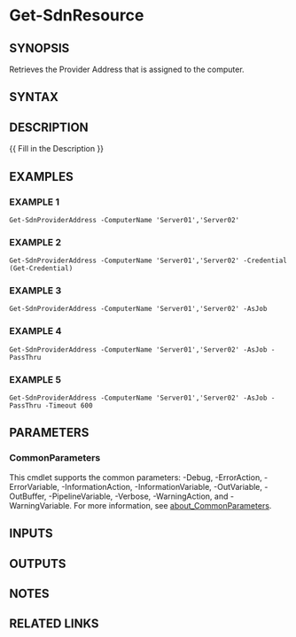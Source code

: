 # Get-SdnResource

## SYNOPSIS
Retrieves the Provider Address that is assigned to the computer.

## SYNTAX

## DESCRIPTION
{{ Fill in the Description }}

## EXAMPLES

### EXAMPLE 1
```
Get-SdnProviderAddress -ComputerName 'Server01','Server02'
```

### EXAMPLE 2
```
Get-SdnProviderAddress -ComputerName 'Server01','Server02' -Credential (Get-Credential)
```

### EXAMPLE 3
```
Get-SdnProviderAddress -ComputerName 'Server01','Server02' -AsJob
```

### EXAMPLE 4
```
Get-SdnProviderAddress -ComputerName 'Server01','Server02' -AsJob -PassThru
```

### EXAMPLE 5
```
Get-SdnProviderAddress -ComputerName 'Server01','Server02' -AsJob -PassThru -Timeout 600
```

## PARAMETERS

### CommonParameters
This cmdlet supports the common parameters: -Debug, -ErrorAction, -ErrorVariable, -InformationAction, -InformationVariable, -OutVariable, -OutBuffer, -PipelineVariable, -Verbose, -WarningAction, and -WarningVariable. For more information, see [about_CommonParameters](http://go.microsoft.com/fwlink/?LinkID=113216).

## INPUTS

## OUTPUTS

## NOTES

## RELATED LINKS
